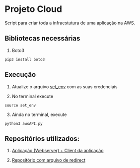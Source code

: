 # Projeto Cloud

Script para criar toda a infraestutura de uma aplicação na AWS.

## Bibliotecas necessárias

1) Boto3

```
pip3 install boto3
```

## Execução

1) Atualize o arquivo [set_env](https://github.com/decoejz/projeto-cloud/blob/master/set_env) com as suas credenciais

2) No terminal execute

```
source set_env
```

3) Ainda no terminal, execute

```
python3 awsAPI.py
```

## Repositórios utilizados:

1) [Aplicação (Webserver) + Client da aplicação](https://github.com/decoejz/APS-cloud-comp.git)

2) [Repositório com arquivo de redirect](https://github.com/decoejz/redirect_ws_cloud.git)
